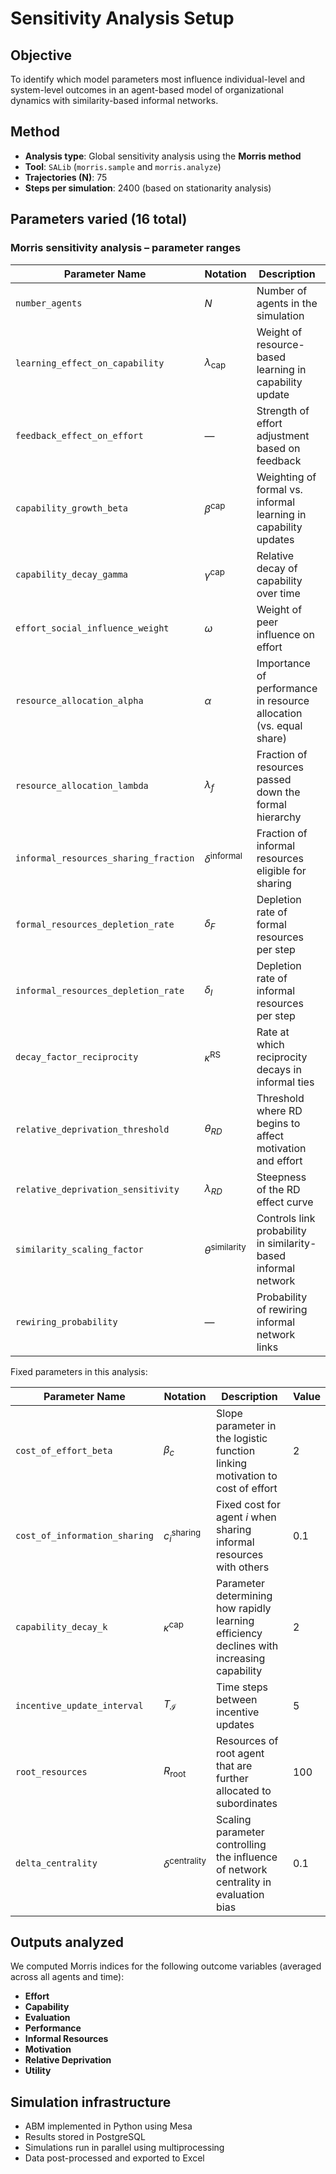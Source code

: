 # Sensitivity Analysis Setup

## Objective

To identify which model parameters most influence individual-level and system-level outcomes in an agent-based model of organizational dynamics with similarity-based informal networks.

## Method

- **Analysis type**: Global sensitivity analysis using the **Morris method**
- **Tool**: `SALib` (`morris.sample` and `morris.analyze`)
- **Trajectories (N)**: 75
- **Steps per simulation**: 2400 (based on stationarity analysis)

## Parameters varied (16 total)

### Morris sensitivity analysis – parameter ranges

| Parameter Name | Notation | Description | Range |
|----------------|----------|-------------|--------|
| `number_agents` | $N$ | Number of agents in the simulation | 20 – 60 |
| `learning_effect_on_capability` | $\lambda_{\text{cap}}$ | Weight of resource-based learning in capability update | 0.05 – 0.3 |
| `feedback_effect_on_effort` | — | Strength of effort adjustment based on feedback | 0.1 – 0.5 |
| `capability_growth_beta` | $\beta^{\text{cap}}$ | Weighting of formal vs. informal learning in capability updates | 0.1 – 1.0 |
| `capability_decay_gamma` | $\gamma^{\text{cap}}$ | Relative decay of capability over time | 0.01 – 0.2 |
| `effort_social_influence_weight` | $\omega$ | Weight of peer influence on effort | 0.01 – 0.2 |
| `resource_allocation_alpha` | $\alpha$ | Importance of performance in resource allocation (vs. equal share) | 0.1 – 1.0 |
| `resource_allocation_lambda` | $\lambda_f$ | Fraction of resources passed down the formal hierarchy | 0.1 – 0.9 |
| `informal_resources_sharing_fraction` | $\delta^{\text{informal}}$ | Fraction of informal resources eligible for sharing | 0.05 – 0.3 |
| `formal_resources_depletion_rate` | $\delta_F$ | Depletion rate of formal resources per step | 0.3 – 0.8 |
| `informal_resources_depletion_rate` | $\delta_I$ | Depletion rate of informal resources per step | 0.01 – 0.4 |
| `decay_factor_reciprocity` | $\kappa^{\text{RS}}$ | Rate at which reciprocity decays in informal ties | 0.01 – 0.2 |
| `relative_deprivation_threshold` | $\theta_{RD}$ | Threshold where RD begins to affect motivation and effort | 0.3 – 0.7 |
| `relative_deprivation_sensitivity` | $\lambda_{RD}$ | Steepness of the RD effect curve | 5 – 15 |
| `similarity_scaling_factor` | $\theta^{\text{similarity}}$ | Controls link probability in similarity-based informal network | 1 – 4 |
| `rewiring_probability` | — | Probability of rewiring informal network links | 0.01 – 0.2 |


Fixed parameters in this analysis: 

| Parameter Name                | Notation                  | Description                                                                 | Value |
|------------------------------|---------------------------|-----------------------------------------------------------------------------|--------|
| `cost_of_effort_beta`        | $\beta_c$                 | Slope parameter in the logistic function linking motivation to cost of effort | 2      |
| `cost_of_information_sharing` | $c^{\text{sharing}}_i$ | Fixed cost for agent $i$ when sharing informal resources with others | 0.1 |
| `capability_decay_k`         | $\kappa^{\text{cap}}$     | Parameter determining how rapidly learning efficiency declines with increasing capability | 2 |
| `incentive_update_interval`  | $T_{\mathcal{I}}$         | Time steps between incentive updates                                        | 5      |
| `root_resources`             | $R_{\text{root}}$         | Resources of root agent that are further allocated to subordinates          | 100    |
| `delta_centrality`           | $\delta^{\text{centrality}}$ | Scaling parameter controlling the influence of network centrality in evaluation bias | 0.1 |




## Outputs analyzed

We computed Morris indices for the following outcome variables (averaged across all agents and time):

- **Effort**
- **Capability**
- **Evaluation**
- **Performance**
- **Informal Resources**
- **Motivation**
- **Relative Deprivation**
- **Utility**

## Simulation infrastructure

- ABM implemented in Python using Mesa
- Results stored in PostgreSQL
- Simulations run in parallel using multiprocessing
- Data post-processed and exported to Excel


